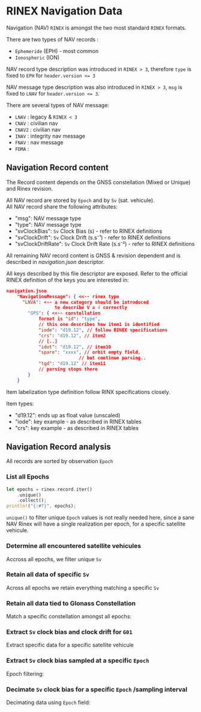 # RINEX Navigation Data

Navigation (NAV) `RINEX` is amongst the two most standard `RINEX` formats.  

There are two types of NAV records :
* `Ephemeride` (EPH) - most common
* `Ionospheric` (ION) 

NAV record type description was introduced in `RINEX > 3`,
therefore `type` is fixed to `EPH` for `header.version <= 3`

NAV message type description was also introduced in `RINEX > 3`,
`msg` is fixed to `LNAV` for `header.version <= 3`.

There are several types of NAV message:

* `LNAV`  : legacy &  `RINEX < 3`
* `CNAV`  : civilian nav
* `CNAV2` : civilian nav
* `INAV`  : integrity nav message
* `FNAV`  : nav message
* `FDMA`  :

## Navigation Record content

The Record content depends on the GNSS constellation (Mixed or Unique)
and Rinex revision.

All NAV record are stored by `Epoch` and by `Sv` (sat. vehicule).   
All NAV record share the following attributes:

* "msg": NAV message type
* "type": NAV message type
* "svClockBias": `Sv` Clock Bias (s) - refer to RINEX definitions
* "svClockDrift": `Sv` Clock Drift (s.s⁻¹) - refer to RINEX definitions
* "svClockDriftRate": `Sv` Clock Drift Rate (s.s⁻²) - refer to RINEX definitions

All remaining NAV record content is GNSS & revision dependent and is described in 
_navigation.json_ descriptor. 

All keys described by this file descriptor are exposed. Refer to the official RINEX definition
of the keys you are interested in:

```json
navigation.json
    "NavigationMessage": { <<-- rinex type
      "LNVA": <-- a new category should be introduced
                  to describe V ≥ 4 correctly
        "GPS": { <<-- constellation
            format is "id": "type",
            // this one describes how item1 is identified
            "iode": "d19.12", // follow RINEX specifications
            "crs": "d19.12", // item2
            // [..]
            "idot": "d19.12", // item10
            "spare": "xxxx", // orbit empty field, 
                           // but continue parsing..
            "tgd": "d19.12" // item11
            // parsing stops there
        }
    }
```

Item labelization type definition follow RINX specifications closely.

Item types: 

* "d19.12": ends up as float value (unscaled)
* "iode": key example - as described in RINEX tables
* "crs": key example - as described in RINEX tables


## Navigation Record analysis

All records are sorted by observation `Epoch`

### List all Epochs

```rust
let epochs = rinex.record.iter()
    .unique()
    .collect(); 
println!("{:#?}", epochs);
```
`unique()` to filter unique `Epoch` values is not really needed here,
since a sane NAV Rinex will have a single realization per epoch,
for a specific satellite vehicule.

### Determine all encountered satellite vehicules

Accross all epochs, we filter unique `Sv`

### Retain all data of specific `Sv`

Across all epochs we retain everything matching a specific `Sv`

### Retain all data tied to Glonass Constellation

Match a specific constellation amongst all epochs:

### Extract `Sv` clock bias and clock drift for `G01`

Extract specific data for a specific satellite vehicule

### Extract `Sv` clock bias sampled at a specific `Epoch`

Epoch filtering:

### Decimate `Sv` clock bias for a specific `Epoch` /sampling interval

Decimating data using `Epoch` field:

